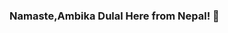 ### Namaste,Ambika Dulal Here from Nepal!  👋
<!--
**Ambikadulal/Ambikadulal** is a ✨ _special_ ✨ repository because its `README.md` (this file) appears on your GitHub profile.


Here are some ideas to get you started:

- 🔭 I’m currently working on findall.com.np
- 🌱 I’m currently learning python 
- 👯  I’m looking to collaborate on Projects for Nepali Market
- 💬Ask me about Technology, Tech career in Nepal, Flutter and Dart
- 📫 How to reach me: ...
- 😄 Pronouns: ...
- ⚡ Fun fact: ...
-->
